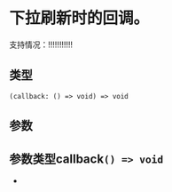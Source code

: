 # 下拉刷新时的回调。
支持情况：!!!!!!!!!!!
## 类型[​](usePullDownRefresh.html#类型)
```tsx
(callback: () => void) => void
```

## 参数[​](usePullDownRefresh.html#参数)
参数类型callback`() => void`
- 
-
